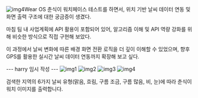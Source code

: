 ![img4](https://github.com/user-attachments/assets/20f058c7-6b1a-409c-a550-296f8df8f005)Wear OS 춘식이 워치페이스 테스트를 하면서, 위치 기반 날씨 데이터 연동 및 화면 출력 구조에 대한 궁금증이 생겼다.

마침 팀 내 사업계획에 API 활용이 포함되어 있어, 알고리즘 이해 및 API 역량 강화를 위해 비슷한 방식으로 직접 구현해 보았다.

이 과정에서 날씨 변화에 따른 배경 화면 전환 로직을 더 깊이 이해할 수 있었으며,
향후 GPS를 활용한 실시간 날씨 데이터 연동까지 확장해 보고 싶다.

--- harry 임시 작성 ---
![img1](https://github.com/user-attachments/assets/a09e59b5-dd62-4198-a1e3-0c1b9707a6d6)
![img2](https://github.com/user-attachments/assets/144b2071-8c4a-4340-8e51-5f308ad2ece5)
![img3](https://github.com/user-attachments/assets/608865c3-b6bf-4e3b-8ff4-4817169e86c6)
![img4](https://github.com/user-attachments/assets/6452be7e-bbbd-4d48-8ad3-52279fd3b880)

검색한 지역의 6가지 날씨 유형(맑음, 흐림, 구름 조금, 구름 많음, 비, 눈)에 따라 춘식이 워치 이미지를 출력합니다.
